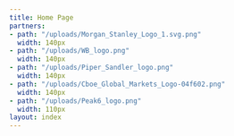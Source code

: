 ```yaml
---
title: Home Page
partners:
- path: "/uploads/Morgan_Stanley_Logo_1.svg.png"
  width: 140px
- path: "/uploads/WB_logo.png"
  width: 140px
- path: "/uploads/Piper_Sandler_logo.png"
  width: 140px
- path: "/uploads/Cboe_Global_Markets_Logo-04f602.png"
  width: 140px
- path: "/uploads/Peak6_logo.png"
  width: 110px
layout: index
---
```



